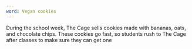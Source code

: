 ```yaml
---
word: Vegan cookies
---
```


During the school week, The Cage sells cookies made with bananas, oats, and chocolate chips. These cookies go fast, so students rush to The Cage after classes to make sure they can get one
